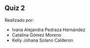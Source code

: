 ## Quiz 2
Realizado por:
* Ivana Alejandra Pedraza Hernández
* Catalina Gómez Moreno
* Kelly Johana Solano Calderon
